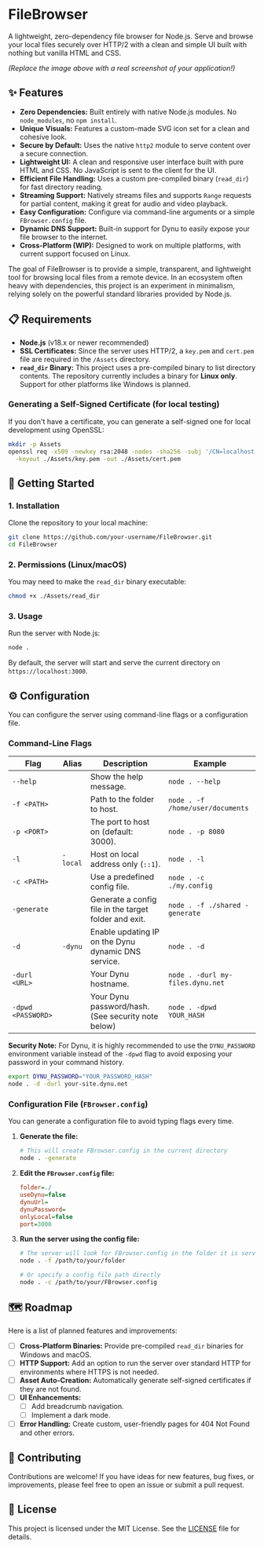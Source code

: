 # FileBrowser

A lightweight, zero-dependency file browser for Node.js. Serve and browse your local files securely over HTTP/2 with a clean and simple UI built with nothing but vanilla HTML and CSS.

*(Replace the image above with a real screenshot of your application\!)*

## ✨ Features

  * **Zero Dependencies:** Built entirely with native Node.js modules. No `node_modules`, no `npm install`.
  * **Unique Visuals:** Features a custom-made SVG icon set for a clean and cohesive look.
  * **Secure by Default:** Uses the native `http2` module to serve content over a secure connection.
  * **Lightweight UI:** A clean and responsive user interface built with pure HTML and CSS. No JavaScript is sent to the client for the UI.
  * **Efficient File Handling:** Uses a custom pre-compiled binary (`read_dir`) for fast directory reading.
  * **Streaming Support:** Natively streams files and supports `Range` requests for partial content, making it great for audio and video playback.
  * **Easy Configuration:** Configure via command-line arguments or a simple `FBrowser.config` file.
  * **Dynamic DNS Support:** Built-in support for Dynu to easily expose your file browser to the internet.
  * **Cross-Platform (WIP):** Designed to work on multiple platforms, with current support focused on Linux.


The goal of FileBrowser is to provide a simple, transparent, and lightweight tool for browsing local files from a remote device. In an ecosystem often heavy with dependencies, this project is an experiment in minimalism, relying solely on the powerful standard libraries provided by Node.js.

## 📋 Requirements

  * **Node.js** (v18.x or newer recommended)
  * **SSL Certificates:** Since the server uses HTTP/2, a `key.pem` and `cert.pem` file are required in the `/Assets` directory.
  * **`read_dir` Binary:** This project uses a pre-compiled binary to list directory contents. The repository currently includes a binary for **Linux only**. Support for other platforms like Windows is planned.

### Generating a Self-Signed Certificate (for local testing)

If you don't have a certificate, you can generate a self-signed one for local development using OpenSSL:

```bash
mkdir -p Assets
openssl req -x509 -newkey rsa:2048 -nodes -sha256 -subj '/CN=localhost' \
  -keyout ./Assets/key.pem -out ./Assets/cert.pem
```

## 🚀 Getting Started

### 1\. Installation

Clone the repository to your local machine:

```bash
git clone https://github.com/your-username/FileBrowser.git
cd FileBrowser
```

### 2\. Permissions (Linux/macOS)

You may need to make the `read_dir` binary executable:

```bash
chmod +x ./Assets/read_dir
```

### 3\. Usage

Run the server with Node.js:

```bash
node .
```

By default, the server will start and serve the current directory on `https://localhost:3000`.

## ⚙️ Configuration

You can configure the server using command-line flags or a configuration file.

### Command-Line Flags

| Flag              | Alias    | Description                                                     | Example                                   |
| ----------------- | -------- | --------------------------------------------------------------- | ----------------------------------------- |
| `--help`          |          | Show the help message.                                          | `node . --help`                           |
| `-f <PATH>`       |          | Path to the folder to host.                                     | `node . -f /home/user/documents`          |
| `-p <PORT>`       |          | The port to host on (default: 3000).                            | `node . -p 8080`                          |
| `-l`              | `-local` | Host on local address only (`::1`).                             | `node . -l`                               |
| `-c <PATH>`       |          | Use a predefined config file.                                   | `node . -c ./my.config`                   |
| `-generate`       |          | Generate a config file in the target folder and exit.           | `node . -f ./shared -generate`            |
| `-d`              | `-dynu`  | Enable updating IP on the Dynu dynamic DNS service.             | `node . -d`                               |
| `-durl <URL>`     |          | Your Dynu hostname.                                             | `node . -durl my-files.dynu.net`          |
| `-dpwd <PASSWORD>`|          | Your Dynu password/hash. (See security note below)              | `node . -dpwd YOUR_HASH`                  |

**Security Note:** For Dynu, it is highly recommended to use the `DYNU_PASSWORD` environment variable instead of the `-dpwd` flag to avoid exposing your password in your command history.

```bash
export DYNU_PASSWORD="YOUR_PASSWORD_HASH"
node . -d -durl your-site.dynu.net
```

### Configuration File (`FBrowser.config`)

You can generate a configuration file to avoid typing flags every time.

1.  **Generate the file:**
    ```bash
    # This will create FBrowser.config in the current directory
    node . -generate
    ```
2.  **Edit the `FBrowser.config` file:**
    ```ini
    folder=./
    useDynu=false
    dynuUrl=
    dynuPassword=
    onlyLocal=false
    port=3000
    ```
3.  **Run the server using the config file:**
    ```bash
    # The server will look for FBrowser.config in the folder it is serving
    node . -f /path/to/your/folder

    # Or specify a config file path directly
    node . -c /path/to/your/FBrowser.config
    ```

## 🗺️ Roadmap

Here is a list of planned features and improvements:

  * [ ] **Cross-Platform Binaries:** Provide pre-compiled `read_dir` binaries for Windows and macOS.
  * [ ] **HTTP Support:** Add an option to run the server over standard HTTP for environments where HTTPS is not needed.
  * [ ] **Asset Auto-Creation:** Automatically generate self-signed certificates if they are not found.
  * [ ] **UI Enhancements:**
      * [ ] Add breadcrumb navigation.
      * [ ] Implement a dark mode.
  * [ ] **Error Handling:** Create custom, user-friendly pages for 404 Not Found and other errors.

## 🤝 Contributing

Contributions are welcome\! If you have ideas for new features, bug fixes, or improvements, please feel free to open an issue or submit a pull request.

## 📄 License

This project is licensed under the MIT License. See the [LICENSE](https://www.google.com/search?q=LICENSE) file for details.
